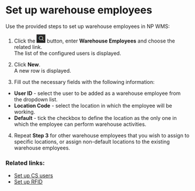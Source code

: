 # Set up warehouse employees

Use the provided steps to set up warehouse employees in NP WMS:

1. Click the ![Lightbulb that opens the Tell Me feature](../../images/Icons/Lightbulb_icon.png "Tell Me what you want to do") button, enter **Warehouse Employees** and choose the related link.        
The list of the configured users is displayed.              

2. Click **New**.   
   A new row is displayed.

3. Fill out the necessary fields with the following information:

- **User ID** - select the user to be added as a warehouse employee from the dropdown list. 
- **Location Code** - select the location in which the employee will be working.
- **Default** - tick the checkbox to define the location as the only one in which the employee can perform warehouse activities.

4. Repeat **Step 3** for other warehouse employees that you wish to assign to specific locations, or assign non-default locations to the existing warehouse employees.

### Related links:
- [Set up CS users](./set-up-cs-users.md)
- [Set up RFID](./set-up-rfid.md)